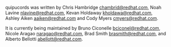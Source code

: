 quipucords was written by Chris Hambridge <chambrid@redhat.com>,
Noah Lavine <nlavine@redhat.com>, Kevan Holdaway <kholdawa@redhat.com>,
Ashley Aiken <aaiken@redhat.com> and Cody Myers <cmyers@redhat.com>.

It is currently being maintained by Bruno Ciconelle <bciconel@redhat.com>,
Nicole Aragao <naragao@redhat.com>,
Brad Smith <brasmith@redhat.com>,
and Alberto Bellotti <abellott@redhat.com>.
